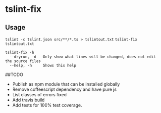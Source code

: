 # tslint-fix

## Usage
`tslint -c tslint.json src/**/*.ts > tslintout.txt`
`tslint-fix tslintout.txt`

```
tslint-fix -h
  --dryrun, -d   Only show what lines will be changed, does not edit the source files
  --help, -h     Shows this help
```

##TODO
 * Publish as npm module that can be installed globally
 * Remove coffeescript dependency and have pure js
 * List classes of errors fixed
 * Add travis build
 * Add tests for 100% test coverage.






